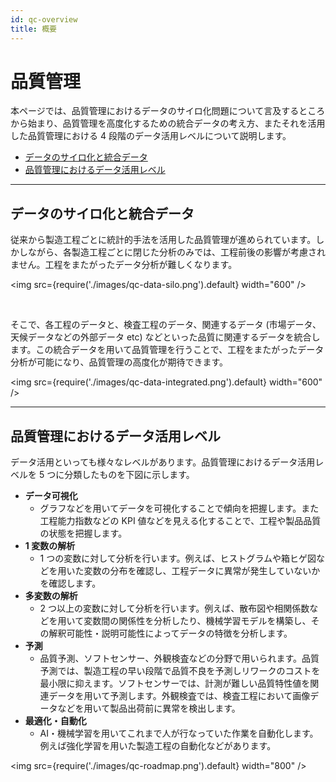```yaml
---
id: qc-overview
title: 概要
---
```

# 品質管理
本ページでは、品質管理におけるデータのサイロ化問題について言及するところから始まり、品質管理を高度化するための統合データの考え方、またそれを活用した品質管理における 4 段階のデータ活用レベルについて説明します。

- [データのサイロ化と統合データ](#データのサイロ化と統合データ)
- [品質管理におけるデータ活用レベル](#品質管理におけるデータ活用レベル)


---
## データのサイロ化と統合データ
従来から製造工程ごとに統計的手法を活用した品質管理が進められています。しかしながら、各製造工程ごとに閉じた分析のみでは、工程前後の影響が考慮されません。工程をまたがったデータ分析が難しくなります。

<img src={require('./images/qc-data-silo.png').default} width="600" /><br />
  
<br/>

そこで、各工程のデータと、検査工程のデータ、関連するデータ (市場データ、天候データなどの外部データ etc) などといった品質に関連するデータを統合します。この統合データを用いて品質管理を行うことで、工程をまたがったデータ分析が可能になり、品質管理の高度化が期待できます。

<img src={require('./images/qc-data-integrated.png').default} width="600" /><br />

---

## 品質管理におけるデータ活用レベル

データ活用といっても様々なレベルがあります。品質管理におけるデータ活用レベルを 5 つに分類したものを下図に示します。

- **データ可視化**
    - グラフなどを用いてデータを可視化することで傾向を把握します。また工程能力指数などの KPI 値などを見える化することで、工程や製品品質の状態を把握します。
- **1 変数の解析**
    - 1 つの変数に対して分析を行います。例えば、ヒストグラムや箱ヒゲ図などを用いた変数の分布を確認し、工程データに異常が発生していないかを確認します。
- **多変数の解析**
    - 2 つ以上の変数に対して分析を行います。例えば、散布図や相関係数などを用いて変数間の関係性を分析したり、機械学習モデルを構築し、その解釈可能性・説明可能性によってデータの特徴を分析します。
- **予測**
    - 品質予測、ソフトセンサー、外観検査などの分野で用いられます。品質予測では、製造工程の早い段階で品質不良を予測しリワークのコストを最小限に抑えます。ソフトセンサーでは、計測が難しい品質特性値を関連データを用いて予測します。外観検査では、検査工程において画像データなどを用いて製品出荷前に異常を検出します。
- **最適化・自動化**
    - AI・機械学習を用いてこれまで人が行なっていた作業を自動化します。例えば強化学習を用いた製造工程の自動化などがあります。

<img src={require('./images/qc-roadmap.png').default} width="800" /><br />
